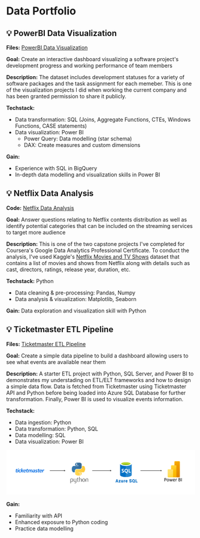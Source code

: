 # Data Portfolio

## ‎💡 PowerBI Data Visualization
**Files:** [PowerBI Data Visualization](https://github.com/mk-duong/data-porfolio/tree/main/PowerBI%20Data%20Visualization)

**Goal:** Create an interactive dashboard visualizing a software project's development progress and working performance of team members

**Description:** The dataset includes development statuses for a variety of software packages and the task assignment for each memeber. This is one of the visualization projects I did when working the current company and has been granted permission to share it publicly.

**Techstack:** 
- Data transformation: SQL (Joins, Aggregate Functions, CTEs, Windows Functions, CASE statements)
- Data visualization: Power BI
  - Power Query: Data modelling (star schema)
  - DAX: Create measures and custom dimensions

**Gain:** 
- Experience with SQL in BigQuery
- In-depth data modelling and visualization skills in Power BI

  
## ‎💡 Netflix Data Analysis
**Code:** [Netflix Data Analysis](https://github.com/mk-duong/data-porfolio/blob/main/Netflix%20Data%20Analysis/netflix_data_analysis.ipynb)

**Goal:** Answer questions relating to Netflix contents distribution as well as identify potential categories that can be included on the streaming services to target more audience

**Description:** This is one of the two capstone projects I've completed for Coursera's Google Data Analytics Professional Certificate. To conduct the analysis, I've used Kaggle's [Netflix Movies and TV Shows](https://www.kaggle.com/datasets/shivamb/netflix-shows) dataset that contains a list of movies and shows from Netflix along with details such as cast, directors, ratings, release year, duration, etc. 

**Techstack:** Python
- Data cleaning & pre-processing: Pandas, Numpy
- Data analysis & visualization: Matplotlib, Seaborn

**Gain:** Data exploration and visualization skill with Python

## ‎💡 Ticketmaster ETL Pipeline
**Files:** [Ticketmaster ETL Pipeline](https://github.com/mk-duong/data-porfolio/tree/main/Ticketmaster%20ETL%20Pipeline)

**Goal:** Create a simple data pipeline to build a dashboard allowing users to see what events are available near them

**Description:** A starter ETL project with Python, SQL Server, and Power BI to demonstrates my understading on ETL/ELT frameworks and how to design a simple data flow. Data is fetched from Ticketmaster using Ticketmaster API and Python before being loaded into Azure SQL Database for further transformation. Finally, Power BI is used to visualize events information.

**Techstack:** 
- Data ingestion: Python
- Data transformation: Python, SQL
- Data modelling: SQL
- Data visualization: Power BI

![data_pipeline](https://github.com/mk-duong/data-porfolio/blob/main/Ticketmaster%20ETL%20Pipeline/images/pipeline.png)

**Gain:**
- Familiarity with API
- Enhanced exposure to Python coding
- Practice data modelling
